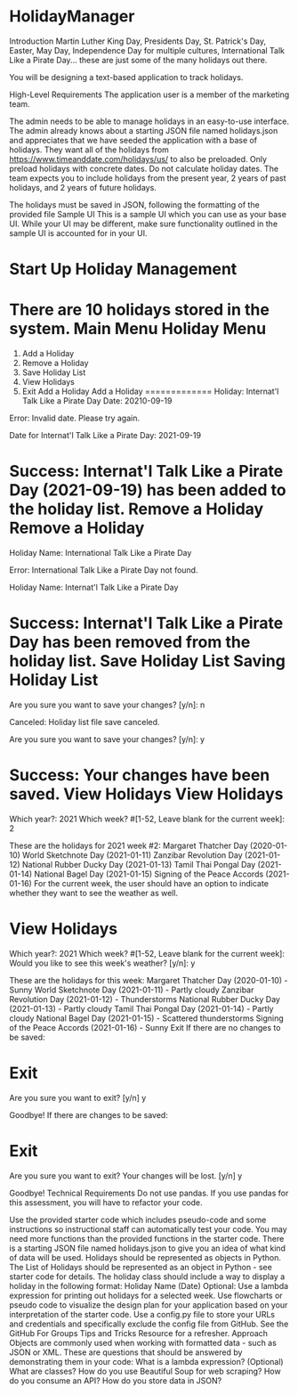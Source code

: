 # HolidayManager
Introduction
Martin Luther King Day, Presidents Day, St. Patrick's Day, Easter, May Day, Independence Day for multiple cultures, International Talk Like a Pirate Day... these are just some of the many holidays out there.

You will be designing a text-based application to track holidays.

High-Level Requirements
The application user is a member of the marketing team.

The admin needs to be able to manage holidays in an easy-to-use interface.
The admin already knows about a starting JSON file named holidays.json and appreciates that we have seeded the application with a base of holidays.
They want all of the holidays from https://www.timeanddate.com/holidays/us/ to also be preloaded.
Only preload holidays with concrete dates. Do not calculate holiday dates. The team expects you to include holidays from the present year, 2 years of past holidays, and 2 years of future holidays.

The holidays must be saved in JSON, following the formatting of the provided file
Sample UI
This is a sample UI which you can use as your base UI. While your UI may be different, make sure functionality outlined in the sample UI is accounted for in your UI.

Start Up
Holiday Management
===================
There are 10 holidays stored in the system.
Main Menu
Holiday Menu
================
1. Add a Holiday
2. Remove a Holiday
3. Save Holiday List
4. View Holidays
5. Exit
Add a Holiday
Add a Holiday
=============
Holiday: Internat'l Talk Like a Pirate Day
Date: 20210-09-19

Error:
Invalid date.  Please try again.

Date for Internat'l Talk Like a Pirate Day: 2021-09-19

Success:
Internat'l Talk Like a Pirate Day (2021-09-19) has been added to the holiday list.
Remove a Holiday
Remove a Holiday
================
Holiday Name: International Talk Like a Pirate Day

Error: 
International Talk Like a Pirate Day not found.

Holiday Name: Internat'l Talk Like a Pirate Day

Success:
Internat'l Talk Like a Pirate Day has been removed from the holiday list.
Save Holiday List
Saving Holiday List
====================
Are you sure you want to save your changes? [y/n]: n

Canceled:
Holiday list file save canceled.

Are you sure you want to save your changes? [y/n]: y

Success:
Your changes have been saved.
View Holidays
View Holidays
=================
Which year?: 2021
Which week? #[1-52, Leave blank for the current week]: 2

These are the holidays for 2021 week #2:
Margaret Thatcher Day (2020-01-10)
World Sketchnote Day (2021-01-11)
Zanzibar Revolution Day (2021-01-12)
National Rubber Ducky Day (2021-01-13)
Tamil Thai Pongal Day (2021-01-14)
National Bagel Day (2021-01-15)
Signing of the Peace Accords (2021-01-16)
For the current week, the user should have an option to indicate whether they want to see the weather as well.

View Holidays
=================
Which year?: 2021
Which week? #[1-52, Leave blank for the current week]: 
Would you like to see this week's weather? [y/n]: y

These are the holidays for this week:
Margaret Thatcher Day (2020-01-10) - Sunny
World Sketchnote Day (2021-01-11) - Partly cloudy
Zanzibar Revolution Day (2021-01-12) - Thunderstorms
National Rubber Ducky Day (2021-01-13) - Partly cloudy
Tamil Thai Pongal Day (2021-01-14) - Partly cloudy
National Bagel Day (2021-01-15) - Scattered thunderstorms
Signing of the Peace Accords (2021-01-16) - Sunny
Exit
If there are no changes to be saved:

Exit
=====
Are you sure you want to exit? [y/n] y

Goodbye!
If there are changes to be saved:

Exit
=====
Are you sure you want to exit? 
Your changes will be lost.
[y/n] y

Goodbye!
Technical Requirements
Do not use pandas. If you use pandas for this assessment, you will have to refactor your code.

Use the provided starter code which includes pseudo-code and some instructions so instructional staff can automatically test your code. You may need more functions than the provided functions in the starter code.
There is a starting JSON file named holidays.json to give you an idea of what kind of data will be used.
Holidays should be represented as objects in Python.
The List of Holidays should be represented as an object in Python - see starter code for details.
The holiday class should include a way to display a holiday in the following format:
Holiday Name (Date)
Optional: Use a lambda expression for printing out holidays for a selected week.
Use flowcharts or pseudo code to visualize the design plan for your application based on your interpretation of the starter code.
Use a config.py file to store your URLs and credentials and specifically exclude the config file from GitHub. See the GitHub For Groups Tips and Tricks Resource for a refresher.
Approach
Objects are commonly used when working with formatted data - such as JSON or XML.
These are questions that should be answered by demonstrating them in your code:
What is a lambda expression? (Optional)
What are classes?
How do you use Beautiful Soup for web scraping?
How do you consume an API?
How do you store data in JSON?
